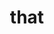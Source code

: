---
category: 4-letters
denotation: null
name: that
reference_link: https://www.etymonline.com/word/that
root_language: null
root_name: null
title: that
type: free
word_sums:
- respelling: that
  sum: 'That + '
---
